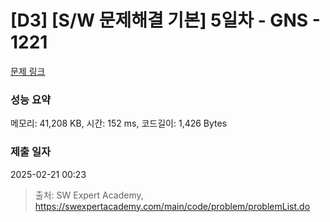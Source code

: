 # [D3] [S/W 문제해결 기본] 5일차 - GNS - 1221 

[문제 링크](https://swexpertacademy.com/main/code/problem/problemDetail.do?contestProbId=AV14jJh6ACYCFAYD) 

### 성능 요약

메모리: 41,208 KB, 시간: 152 ms, 코드길이: 1,426 Bytes

### 제출 일자

2025-02-21 00:23



> 출처: SW Expert Academy, https://swexpertacademy.com/main/code/problem/problemList.do